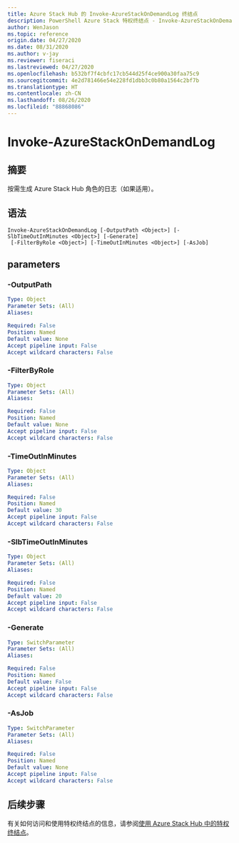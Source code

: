 ```yaml
---
title: Azure Stack Hub 的 Invoke-AzureStackOnDemandLog 终结点
description: PowerShell Azure Stack 特权终结点 - Invoke-AzureStackOnDemandLog 参考
author: WenJason
ms.topic: reference
origin.date: 04/27/2020
ms.date: 08/31/2020
ms.author: v-jay
ms.reviewer: fiseraci
ms.lastreviewed: 04/27/2020
ms.openlocfilehash: b532bf7f4cbfc17cb544d25f4ce900a30faa75c9
ms.sourcegitcommit: 4e2d781466e54e228fd1dbb3c0b80a1564c2bf7b
ms.translationtype: HT
ms.contentlocale: zh-CN
ms.lasthandoff: 08/26/2020
ms.locfileid: "88868086"
---
```

# <a name="invoke-azurestackondemandlog"></a>Invoke-AzureStackOnDemandLog

## <a name="synopsis"></a>摘要
按需生成 Azure Stack Hub 角色的日志（如果适用）。

## <a name="syntax"></a>语法

```
Invoke-AzureStackOnDemandLog [-OutputPath <Object>] [-SlbTimeOutInMinutes <Object>] [-Generate]
 [-FilterByRole <Object>] [-TimeOutInMinutes <Object>] [-AsJob]
```

## <a name="parameters"></a>parameters

### <a name="-outputpath"></a>-OutputPath

```yaml
Type: Object
Parameter Sets: (All)
Aliases:

Required: False
Position: Named
Default value: None
Accept pipeline input: False
Accept wildcard characters: False
```

### <a name="-filterbyrole"></a>-FilterByRole
```yaml
Type: Object
Parameter Sets: (All)
Aliases:

Required: False
Position: Named
Default value: None
Accept pipeline input: False
Accept wildcard characters: False
```

### <a name="-timeoutinminutes"></a>-TimeOutInMinutes
```yaml
Type: Object
Parameter Sets: (All)
Aliases:

Required: False
Position: Named
Default value: 30
Accept pipeline input: False
Accept wildcard characters: False
```

### <a name="-slbtimeoutinminutes"></a>-SlbTimeOutInMinutes

```yaml
Type: Object
Parameter Sets: (All)
Aliases:

Required: False
Position: Named
Default value: 20
Accept pipeline input: False
Accept wildcard characters: False
```

### <a name="-generate"></a>-Generate

```yaml
Type: SwitchParameter
Parameter Sets: (All)
Aliases:

Required: False
Position: Named
Default value: False
Accept pipeline input: False
Accept wildcard characters: False
```

### <a name="-asjob"></a>-AsJob


```yaml
Type: SwitchParameter
Parameter Sets: (All)
Aliases:

Required: False
Position: Named
Default value: None
Accept pipeline input: False
Accept wildcard characters: False
```

## <a name="next-steps"></a>后续步骤

有关如何访问和使用特权终结点的信息，请参阅[使用 Azure Stack Hub 中的特权终结点](../../operator/azure-stack-privileged-endpoint.md)。
